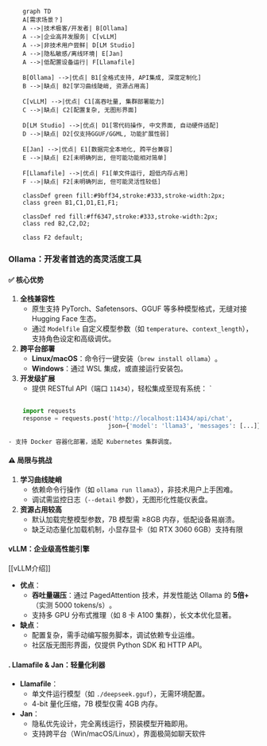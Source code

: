 
```mermaid
	graph TD
    A[需求场景？]
    A -->|技术极客/开发者| B[Ollama]
    A -->|企业高并发服务| C[vLLM]
    A -->|非技术用户尝鲜| D[LM Studio]
    A -->|隐私敏感/离线环境| E[Jan]
    A -->|低配置设备运行| F[Llamafile]
    
    B[Ollama] -->|优点| B1[全格式支持, API集成, 深度定制化]
    B -->|缺点| B2[学习曲线陡峭, 资源占用高]
    
    C[vLLM] -->|优点| C1[高吞吐量, 集群部署能力]
    C -->|缺点| C2[配置复杂, 无图形界面]
    
    D[LM Studio] -->|优点| D1[零代码操作, 中文界面, 自动硬件适配]
    D -->|缺点| D2[仅支持GGUF/GGML, 功能扩展性弱]
    
    E[Jan] -->|优点| E1[数据完全本地化, 跨平台兼容]
    E -->|缺点| E2[未明确列出, 但可能功能相对简单]
    
    F[Llamafile] -->|优点| F1[单文件运行, 超低内存占用]
    F -->|缺点| F2[未明确列出, 但可能灵活性较低]
    
    classDef green fill:#9bff34,stroke:#333,stroke-width:2px;
    class green B1,C1,D1,E1,F1;
    
    classDef red fill:#ff6347,stroke:#333,stroke-width:2px;
    class red B2,C2,D2;
    
    class F2 default; 

```
### **Ollama：开发者首选的高灵活度工具**‌

#### ✅ ‌**核心优势**‌

1. ‌**全栈兼容性**‌
    - 原生支持 PyTorch、Safetensors、GGUF 等多种模型格式，无缝对接 Hugging Face 生态‌。
    - 通过 `Modelfile` 自定义模型参数（如 `temperature`、`context_length`），支持角色设定和高级调优‌。
2. ‌**跨平台部署**‌
    - ‌**Linux/macOS**‌：命令行一键安装（`brew install ollama`）‌。
    - ‌**Windows**‌：通过 WSL 集成，或直接运行安装包‌。
3. ‌**开发级扩展**‌
    - 提供 RESTful API（端口 `11434`），轻松集成至现有系统：
        `
```python
        
    import requests 
    response = requests.post('http://localhost:11434/api/chat',
							json={'model': 'llama3', 'messages': [...]}) ‌
```
    - 支持 Docker 容器化部署，适配 Kubernetes 集群调度‌。

#### ⚠️ ‌**局限与挑战**‌

1. ‌**学习曲线陡峭**‌
    - 依赖命令行操作（如 `ollama run llama3`），非技术用户上手困难‌。
    - 调试需监控日志（`--detail` 参数），无图形化性能仪表盘‌。
2. ‌**资源占用较高**‌
    - 默认加载完整模型参数，7B 模型需 ≥8GB 内存，低配设备易崩溃‌。
    - 缺乏动态量化加载机制，小显存显卡（如 RTX 3060 6GB）支持有限‌
#### **vLLM：企业级高性能引擎**
[[vLLM介绍]]
- ‌**优点**‌：
    - ‌**吞吐量碾压**‌：通过 PagedAttention 技术，并发性能达 Ollama 的 ‌**5倍+**‌（实测 5000 tokens/s）‌。
    - 支持多 GPU 分布式推理（如 8 卡 A100 集群），长文本优化显著‌。
- ‌**缺点**‌：
    - 配置复杂，需手动编写服务脚本，调试依赖专业运维‌。
    - 社区版无图形界面，仅提供 Python SDK 和 HTTP API‌。
#### . ‌**Llamafile & Jan：轻量化利器**‌

- ‌**Llamafile**‌：
    - 单文件运行模型（如 `./deepseek.gguf`），无需环境配置‌。
    - 4-bit 量化压缩，7B 模型仅需 4GB 内存‌。
- ‌**Jan**‌：
    - 隐私优先设计，完全离线运行，预装模型开箱即用‌。
    - 支持跨平台（Win/macOS/Linux），界面极简如聊天软件‌